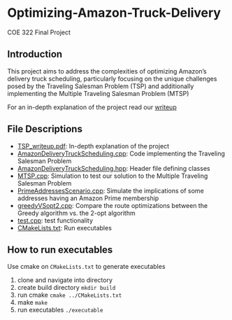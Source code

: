 # Optimizing-Amazon-Truck-Delivery
COE 322 Final Project
## Introduction
This project aims to address the complexities of optimizing Amazon’s delivery truck scheduling, particularly focusing on the unique challenges posed by the Traveling Salesman Problem (TSP) and additionally implementing the Multiple Traveling Salesman Problem (MTSP)

For an in-depth explanation of the project read our [writeup](TSP_writeup.pdf)

## File Descriptions
- [TSP_writeup.pdf](TSP_writeup.pdf): In-depth explanation of the project
- [AmazonDeliveryTruckScheduling.cpp](AmazonDeliveryTruckScheduling.cpp): Code implementing the Traveling Salesman Problem
- [AmazonDeliveryTruckScheduling.hpp](AmazonDeliveryTruckScheduling.hpp): Header file defining classes 
- [MTSP.cpp](MTSP.cpp): Simulation to test our solution to the Multiple Traveling Salesman Problem
- [PrimeAddressesScenario.cpp](PrimeAddressesScenario.cpp): Simulate the implications of some addresses having an Amazon Prime membership
- [greedyVSopt2.cpp](greedyVSopt2.cpp): Compare the route optimizations between the Greedy algorithm vs. the 2-opt algorithm
- [test.cpp](test.cpp): test functionality
- [CMakeLists.txt](CMakeLists.txt): Run executables

## How to run executables
Use cmake on `CMakeLists.txt` to generate executables
1. clone and navigate into directory
2. create build directory `mkdir build`
3. run cmake `cmake ../CMakeLists.txt`
4. make `make`
5. run executables `./executable` 
